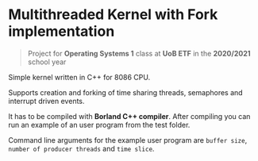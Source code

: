 # Multithreaded Kernel with Fork implementation

> Project for **Operating Systems 1** class at **UoB ETF** in the **2020/2021** school year

Simple kernel written in C++ for 8086 CPU.

Supports creation and forking of time sharing threads, semaphores and interrupt driven events.

It has to be compiled with **Borland C++ compiler**. After compiling you can run an example of an user program from the test folder.

Command line arguments for the example user program are `buffer size`, `number of producer threads` and `time slice`.
